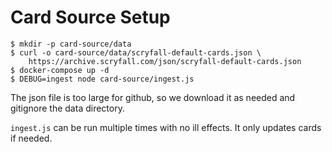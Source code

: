 # Card Source Setup

```
$ mkdir -p card-source/data
$ curl -o card-source/data/scryfall-default-cards.json \
    https://archive.scryfall.com/json/scryfall-default-cards.json
$ docker-compose up -d
$ DEBUG=ingest node card-source/ingest.js
```

The json file is too large for github, so we download it as needed and gitignore the data directory.

`ingest.js` can be run multiple times with no ill effects. It only updates cards if needed.
